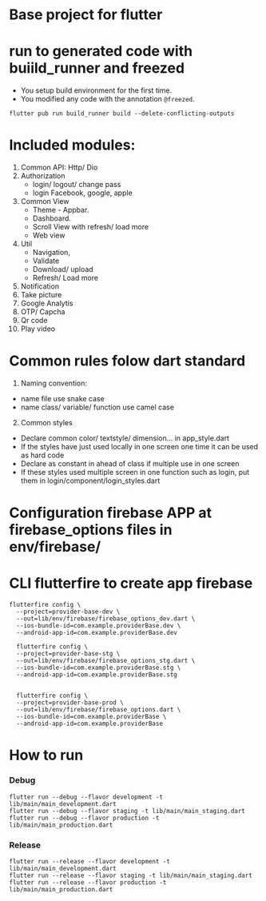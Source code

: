 # Base project for flutter

# run to generated code with buiild_runner and freezed
- You setup build environment for the first time.
- You modified any code with the annotation `@freezed`.

```
flutter pub run build_runner build --delete-conflicting-outputs
```

# Included modules:

1. Common API: Http/ Dio
2. Authorization
   - login/ logout/ change pass
   - login Facebook, google, apple
3. Common View
   - Theme - Appbar.
   - Dashboard. 
   - Scroll View with refresh/ load more
   - Web view
4. Util
   - Navigation, 
   - Validate 
   - Download/ upload
   - Refresh/ Load more
5. Notification
6. Take picture
7. Google Analytis
8. OTP/ Capcha
9. Qr code
10. Play video

# Common rules folow dart standard
1. Naming convention:
 - name file use snake case 
 - name class/ variable/ function use camel case
 
2. Common styles
- Declare common color/ textstyle/ dimension... in app_style.dart
- If the styles have just used locally in one screen one time it can be used as hard code
- Declare as constant in ahead of class if multiple use in one screen
- If these styles used multiple screen in one function such as login, put them in login/component/login_styles.dart

# Configuration firebase APP at firebase_options files in env/firebase/
# CLI flutterfire to create app firebase
```
flutterfire config \
  --project=provider-base-dev \
  --out=lib/env/firebase/firebase_options_dev.dart \
  --ios-bundle-id=com.example.providerBase.dev \
  --android-app-id=com.example.providerBase.dev

  flutterfire config \
  --project=provider-base-stg \
  --out=lib/env/firebase/firebase_options_stg.dart \
  --ios-bundle-id=com.example.providerBase.stg \
  --android-app-id=com.example.providerBase.stg


  flutterfire config \
  --project=provider-base-prod \
  --out=lib/env/firebase/firebase_options.dart \
  --ios-bundle-id=com.example.providerBase \
  --android-app-id=com.example.providerBase
```
# How to run
### Debug

```shell script
flutter run --debug --flavor development -t lib/main/main_development.dart
flutter run --debug --flavor staging -t lib/main/main_staging.dart
flutter run --debug --flavor production -t lib/main/main_production.dart
```

### Release

```shell script
flutter run --release --flavor development -t lib/main/main_development.dart
flutter run --release --flavor staging -t lib/main/main_staging.dart
flutter run --release --flavor production -t lib/main/main_production.dart
```